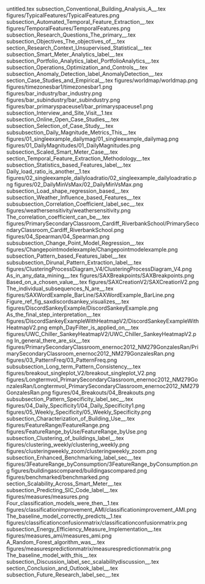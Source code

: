 untitled.tex
subsection_Conventional_Building_Analysis_A__.tex
figures/TypicalFeatures/TypicalFeatures.png
subsection_Automated_Temporal_Feature_Extraction__.tex
figures/TemporalFeatures/TemporalFeatures.png
subsection_Research_Questions_The_primary__.tex
subsection_Objectives_The_objectives_of__.tex
section_Research_Context_Unsupervised_Statistical__.tex
subsection_Smart_Meter_Analytics_label__.tex
subsection_Portfolio_Analytics_label_PortfolioAnalytics__.tex
subsection_Operations_Optimization_and_Controls__.tex
subsection_Anomaly_Detection_label_AnomalyDetection__.tex
section_Case_Studies_and_Empirical__.tex
figures/worldmap/worldmap.png
figures/timezonesbar1/timezonesbar1.png
figures/bar_industry/bar_industry.png
figures/bar_subindustry/bar_subindustry.png
figures/bar_primaryspaceuse1/bar_primaryspaceuse1.png
subsection_Interview_and_Site_Visit__1.tex
subsection_Online_Open_Case_Studies__.tex
subsection_Selection_of_Case_Study__.tex
subsubsection_Daily_Magnitude_Metrics_This__.tex
figures/01_singleexample_dailymag/01_singleexample_dailymag.png
figures/01_DailyMagnitudes/01_DailyMagnitudes.png
subsection_Scaled_Smart_Meter_Case__.tex
section_Temporal_Feature_Extraction_Methodology__.tex
subsection_Statistics_based_Features_label__.tex
Daily_load_ratio_is_another__1.tex
figures/02_singleexample_dailyloadratio/02_singleexample_dailyloadratio.png
figures/02_DailyMinVsMax/02_DailyMinVsMax.png
subsection_Load_shape_regression_based__.tex
subsection_Weather_Influence_based_Features__.tex
subsubsection_Correlation_Coefficient_label_sec__.tex
figures/weathersensitivity/weathersensitivity.png
The_correlation_coefficient_can_be__.tex
figures/PrimarySecondaryClassroom_Cardiff_RiverbankSchool/PrimarySecondaryClassroom_Cardiff_RiverbankSchool.png
figures/04_Spearman/04_Spearman.png
subsubsection_Change_Point_Model_Regression__.tex
figures/Changepointmodelexample/Changepointmodelexample.png
subsection_Pattern_based_Features_label__.tex
subsubsection_Dirunal_Pattern_Extraction_label__.tex
figures/ClusteringProcessDiagram_V4/ClusteringProcessDiagram_V4.png
As_in_any_data_mining__.tex
figures/SAXBreakpoints/SAXBreakpoints.png
Based_on_a_chosen_value__.tex
figures/SAXCreationV2/SAXCreationV2.png
The_individual_subsequences_N_are__.tex
figures/SAXWordExample_BarLine/SAXWordExample_BarLine.png
Figure_ref_fig_saxdiscordsankey_visualizes__.tex
figures/DiscordSankeyExample/DiscordSankeyExample.png
As_the_final_step_interpretation__.tex
figures/DiscordSankeyExampleWithHeatmapV2/DiscordSankeyExampleWithHeatmapV2.png
emph_DayFilter_is_applied_on__.tex
figures/UWC_Chiller_SankeyHeatmapV2/UWC_Chiller_SankeyHeatmapV2.png
In_general_there_are_six__.tex
figures/PrimarySecondaryClassroom_enernoc2012_NM279GonzalesRan/PrimarySecondaryClassroom_enernoc2012_NM279GonzalesRan.png
figures/03_PatternFreq/03_PatternFreq.png
subsubsection_Long_term_Pattern_Consistency__.tex
figures/breakout_singleplot_V2/breakout_singleplot_V2.png
figures/Longtermvol_PrimarySecondaryClassroom_enernoc2012_NM279GonzalesRan/Longtermvol_PrimarySecondaryClassroom_enernoc2012_NM279GonzalesRan.png
figures/04_Breakouts/04_Breakouts.png
subsubsection_Pattern_Specificity_label_sec__.tex
figures/04_Daily_Specificity1/04_Daily_Specificity1.png
figures/05_Weekly_Specificity/05_Weekly_Specificity.png
subsection_Characterization_of_Building_Use__.tex
figures/FeatureRange/FeatureRange.png
figures/FeatureRange_byUse/FeatureRange_byUse.png
subsection_Clustering_of_buildings_label__.tex
figures/clustering_weekly/clustering_weekly.png
figures/clusteringweekly_zoom/clusteringweekly_zoom.png
subsection_Enhanced_Benchmarking_label_sec__.tex
figures/3FeatureRange_byConsumption/3FeatureRange_byConsumption.png
figures/buildingascompared/buildingascompared.png
figures/benchmarked/benchmarked.png
section_Scalability_Across_Smart_Meter__.tex
subsection_Predicting_SIC_Code_label__.tex
figures/measures/measures.png
Four_classification_models_were_then__1.tex
figures/classificationimprovement_AMI/classificationimprovement_AMI.png
The_baseline_model_correctly_predicts__1.tex
figures/classificationconfusionmatrix/classificationconfusionmatrix.png
subsection_Energy_Efficiency_Measure_Implementation__.tex
figures/measures_ami/measures_ami.png
A_Random_Forest_algorithm_was__.tex
figures/measurespredictionmatrix/measurespredictionmatrix.png
The_baseline_model_with_this__.tex
subsection_Discussion_label_sec_scalabilitydiscussion__.tex
section_Conclusion_and_Outlook_label__.tex
subsection_Future_Research_label_sec__.tex